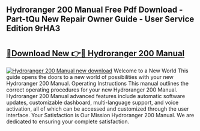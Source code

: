 ## Hydroranger 200 Manual Free Pdf Download - Part-tQu New Repair Owner Guide - User Service Edition 9rHA3

# <h2><a href="http://bc17008.oget.top/?id=Hydroranger+200+Manual">🔗Download New 👉🔴 Hydroranger 200 Manual</a></h2>

[![Hydroranger 200 Manual new download](https://i.imgur.com/5g1atiW.png)](http://bc17008.oget.top/?id=Hydroranger+200+Manual)
Welcome to a New World This guide opens the doors to a new world of possibilities with your new Hydroranger 200 Manual. Operating Instructions This manual outlines the correct operating procedures for your new Hydroranger 200 Manual. Hydroranger 200 Manual advanced features include automatic software updates, customizable dashboard, multi-language support, and voice activation, all of which can be accessed and customized through the user interface. Your Satisfaction is Our Mission Hydroranger 200 Manual. We are dedicated to ensuring your complete satisfaction.
